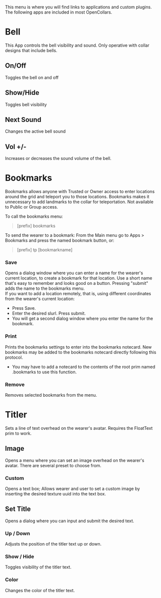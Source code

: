This menu is where you will find links to applications and custom plugins.  The following apps are included in most OpenCollars.

Bell
=======
This App controls the bell visibility and sound.  Only operative with collar designs that include bells.  
## On/Off
Toggles the bell on and off
## Show/Hide
Toggles bell visibility
## Next Sound
Changes the active bell sound
## Vol +/-
Increases or decreases the sound volume of the bell.

# Bookmarks
Bookmarks allows anyone with Trusted or Owner access to enter locations around the grid and teleport you to those locations.  Bookmarks makes it unnecessary to add landmarks to the collar for teleportation.  Not available to Public or Group access.

To call the bookmarks menu:
> [prefix] bookmarks  

To send the wearer to a bookmark:  From the Main menu go to Apps > Bookmarks and press the named bookmark button, or:

> [prefix] tp [bookmarkname]

### Save
Opens a dialog window where you can enter a name for the wearer's current location, to create a bookmark for that location. Use a short name that's easy to remember and looks good on a button.  Pressing "submit" adds the name to the bookmarks menu.   
If you want to add a location remotely, that is, using different coordinates from the wearer's current location:  
* Press Save.    
* Enter the desired slurl. Press submit.  
* You will get a second dialog window where you enter the name for the bookmark.

### Print
Prints the bookmarks settings to enter into the bookmarks notecard.  New bookmarks may be added to the bookmarks notecard directly following this protocol.  
* You may have to add a notecard to the contents of the root prim named .bookmarks to use this function.

### Remove
Removes selected bookmarks from the menu.

# Titler

Sets a line of text overhead on the wearer's avatar.  Requires the FloatText prim to work.

## Image
Opens a menu where you can set an image overhead on the wearer's avatar.  There are several preset to choose from.
### Custom
Opens a text box; Allows wearer and user to set a custom image by inserting the desired texture uuid into the text box.
## Set Title
Opens a dialog where you can input and submit the desired text.
### Up / Down
Adjusts the position of the titler text up or down.

### Show / Hide
Toggles visibility of the titler text.

### Color
Changes the color of the titler text.
